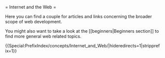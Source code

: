 = Internet and the Web =

Here you can find a couple for articles and links concerning the broader scope of web development.

You might also want to take a look at the [[beginners|Beginners section]] to find more general web related topics.

{{Special:PrefixIndex/concepts/Internet_and_Web/|hideredirects=1|stripprefix=1}}